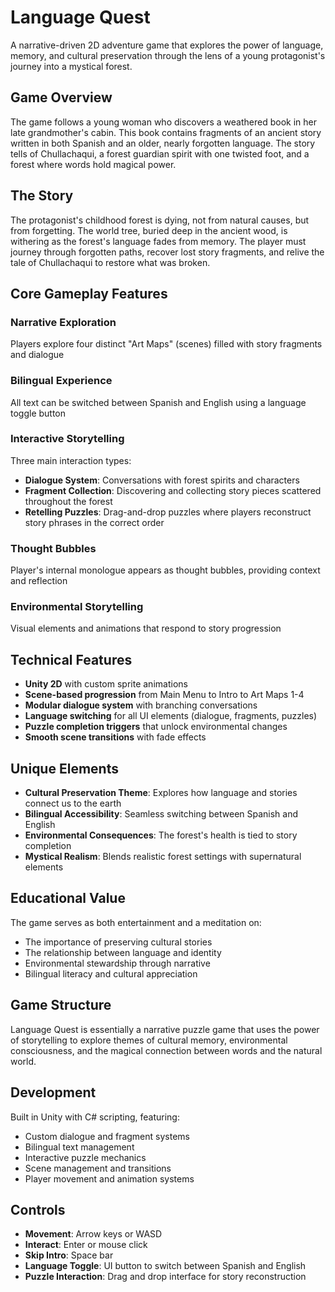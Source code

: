 # Language Quest

A narrative-driven 2D adventure game that explores the power of language, memory, and cultural preservation through the lens of a young protagonist's journey into a mystical forest.

## Game Overview

The game follows a young woman who discovers a weathered book in her late grandmother's cabin. This book contains fragments of an ancient story written in both Spanish and an older, nearly forgotten language. The story tells of Chullachaqui, a forest guardian spirit with one twisted foot, and a forest where words hold magical power.

## The Story

The protagonist's childhood forest is dying, not from natural causes, but from forgetting. The world tree, buried deep in the ancient wood, is withering as the forest's language fades from memory. The player must journey through forgotten paths, recover lost story fragments, and relive the tale of Chullachaqui to restore what was broken.

## Core Gameplay Features

### Narrative Exploration
Players explore four distinct "Art Maps" (scenes) filled with story fragments and dialogue

### Bilingual Experience
All text can be switched between Spanish and English using a language toggle button

### Interactive Storytelling
Three main interaction types:
- **Dialogue System**: Conversations with forest spirits and characters
- **Fragment Collection**: Discovering and collecting story pieces scattered throughout the forest
- **Retelling Puzzles**: Drag-and-drop puzzles where players reconstruct story phrases in the correct order

### Thought Bubbles
Player's internal monologue appears as thought bubbles, providing context and reflection

### Environmental Storytelling
Visual elements and animations that respond to story progression

## Technical Features

- **Unity 2D** with custom sprite animations
- **Scene-based progression** from Main Menu to Intro to Art Maps 1-4
- **Modular dialogue system** with branching conversations
- **Language switching** for all UI elements (dialogue, fragments, puzzles)
- **Puzzle completion triggers** that unlock environmental changes
- **Smooth scene transitions** with fade effects

## Unique Elements

- **Cultural Preservation Theme**: Explores how language and stories connect us to the earth
- **Bilingual Accessibility**: Seamless switching between Spanish and English
- **Environmental Consequences**: The forest's health is tied to story completion
- **Mystical Realism**: Blends realistic forest settings with supernatural elements

## Educational Value

The game serves as both entertainment and a meditation on:
- The importance of preserving cultural stories
- The relationship between language and identity
- Environmental stewardship through narrative
- Bilingual literacy and cultural appreciation

## Game Structure

Language Quest is essentially a narrative puzzle game that uses the power of storytelling to explore themes of cultural memory, environmental consciousness, and the magical connection between words and the natural world.

## Development

Built in Unity with C# scripting, featuring:
- Custom dialogue and fragment systems
- Bilingual text management
- Interactive puzzle mechanics
- Scene management and transitions
- Player movement and animation systems

## Controls

- **Movement**: Arrow keys or WASD
- **Interact**: Enter or mouse click
- **Skip Intro**: Space bar
- **Language Toggle**: UI button to switch between Spanish and English
- **Puzzle Interaction**: Drag and drop interface for story reconstruction

